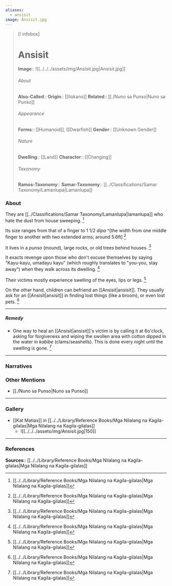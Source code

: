 ```yaml
---
aliases:
  - ansisit
image: Ansisit.jpg
---
```

> [! infobox]
> # Ansisit
> **Image**:: ![[../../../assets/img/Ansisit.jpg|Ansisit.jpg]]
> ###### About
> **Also-Called**:: 
> **Origin**:: [[Ilokano]]
> **Related**:: [[./Nuno sa Punso|Nuno sa Punso]]
> ###### Appearance
> **Forms**::  [[Humanoid]], [[Dwarfish]]
> **Gender**:: [[Unknown Gender]]
> ###### Nature
> **Dwelling**:: [[Land]]
> **Character**:: [[Changing]]
> ⠀
> ###### Taxonomy
> **Ramos-Taxonomy**:: 
> **Samar-Taxonomy**:: [[../Classifications/Samar Taxonomy/Lamanlupa|Lamanlupa]]

### About 
They are [[../Classifications/Samar Taxonomy/Lamanlupa|lamanlupa]] who hate the dust from house sweeping. [^1]

Its size ranges from that of a finger to 1 1/2 *dipa* ^[the width from one middle finger to another with two extended arms; around 5.6ft]  [^1]

It lives in a *punso* (mound),  large rocks, or old trees behind houses. [^1]

It exacts revenge upon those who don't excuse themselves by saying "Kayu-kayu, umadayu kayu" (which roughly translates to "you-you, stay away") when they walk across its dwelling. [^1]

Their victims mostly experience swelling of the eyes, lips or legs. [^1]

On the other hand, children can befriend an [[Ansisit|ansisit]]. They usually ask for an [[Ansisit|ansisit]] in finding lost things (like a broom), or even lost pets. [^1]

---
##### Remedy
- One way to heal an [[Ansisit|ansisit]]'s victim is by calling it at 6o'clock, asking for forgiveness and wiping the swollen area with cotton dipped in the water in *kabibe* (clams/seashells). This is done every night until the swelling is gone. [^1]

---
### Narratives


### Other Mentions
- [[./Nuno sa Punso|Nuno sa Punso]]


---
### Gallery
- [[Kat Matias]] in [[../../Library/Reference Books/Mga Nilalang na Kagila-gilalas|Mga Nilalang na Kagila-gilalas]]
	- ![[../../../assets/img/Ansisit.jpg|150]]


---
### References
**Sources**:: [[../../Library/Reference Books/Mga Nilalang na Kagila-gilalas|Mga Nilalang na Kagila-gilalas]]

[^1]: [[../../Library/Reference Books/Mga Nilalang na Kagila-gilalas|Mga Nilalang na Kagila-gilalas]]